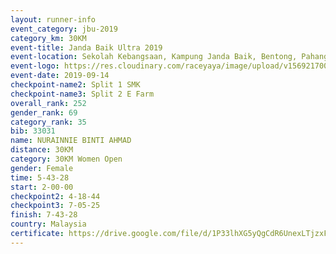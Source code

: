 ```yaml
---
layout: runner-info 
event_category: jbu-2019 
category_km: 30KM 
event-title: Janda Baik Ultra 2019  
event-location: Sekolah Kebangsaan, Kampung Janda Baik, Bentong, Pahang, Malaysia 
event-logo: https://res.cloudinary.com/raceyaya/image/upload/v1569217009/logo/janda-baik_vch1pc.jpg 
event-date: 2019-09-14 
checkpoint-name2: Split 1 SMK 
checkpoint-name3: Split 2 E Farm 
overall_rank: 252
gender_rank: 69
category_rank: 35
bib: 33031
name: NURAINNIE BINTI AHMAD
distance: 30KM
category: 30KM Women Open
gender: Female
time: 5-43-28
start: 2-00-00
checkpoint2: 4-18-44
checkpoint3: 7-05-25
finish: 7-43-28
country: Malaysia
certificate: https://drive.google.com/file/d/1P33lhXG5yQgCdR6UnexLTjzxFpWQ4zYx/view?usp=sharing
---
```

